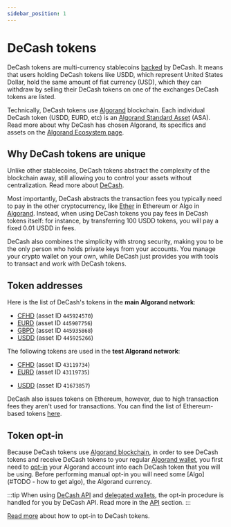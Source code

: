 ```yaml
---
sidebar_position: 1
---
```


# DeCash tokens

DeCash tokens are multi-currency stablecoins [backed](https://www.decash.com/transparency/) by DeCash.
It means that users holding DeCash tokens like USDD, which represent United States Dollar, hold the
same amount of fiat currency (USD), which they can withdraw by selling their DeCash tokens on one of the
exchanges DeCash tokens are listed.

Technically, DeCash tokens use [Algorand](https://www.algorand.com/) blockchain. Each individual DeCash
token (USDD, EURD, etc) is an [Algorand Standard Asset](https://developer.algorand.org/docs/get-details/asa/) (ASA).
Read more about why DeCash has chosen Algorand, its specifics and assets on the [Algorand Ecosystem page](#TODO-algorand/overview).

## Why DeCash tokens are unique

Unlike other stablecoins, DeCash tokens abstract the complexity of the blockchain away, still allowing you to
control your assets without centralization. Read more about [DeCash](https://www.decash.com/).

Most importantly, DeCash abstracts the transaction fees you typically
need to pay in the other cryptocurrency, like [Ether](https://ethereum.org/en/) in Ethereum or Algo in
[Algorand](https://www.algorand.com/). Instead, when using DeCash tokens you pay fees in DeCash tokens itself:
for instance, by transferring 100 USDD tokens, you will pay a fixed 0.01 USDD in fees.

DeCash also combines the simplicity with strong security, making you to be the only person who holds
private keys from your accounts. You manage your crypto wallet on your own, while DeCash just provides you
with tools to transact and work with DeCash tokens.


## Token addresses

Here is the list of DeCash's tokens in the **main Algorand network**:

+ [CFHD](https://algoexplorer.io/asset/445924570) (asset ID `445924570`)
+ [EURD](https://algoexplorer.io/asset/445907756) (asset ID `445907756`)
+ [GBPD](https://algoexplorer.io/asset/445935868) (asset ID `445935868`)
+ [USDD](https://algoexplorer.io/asset/445925266) (asset ID `445925266`)

The following tokens are used in the **test Algorand network**:

+ [CFHD](https://testnet.algoexplorer.io/asset/43119734) (asset ID `43119734`)
+ [EURD](https://testnet.algoexplorer.io/asset/43119735) (asset ID `43119735`)
<!-- + [GBPD](?) (asset ID `?`) - Is it deployed? -->
+ [USDD](https://testnet.algoexplorer.io/asset/41673857) (asset ID `41673857`)

DeCash also issues tokens on Ethereum, however, due to high transaction fees they aren't used for transactions.
You can find the list of Ethereum-based tokens [here](https://github.com/DeCash-Official/smart-contracts).


## Token opt-in

Because DeCash tokens use [Algorand blockchain](/docs/concepts/algorand), in order to see DeCash tokens
and receive DeCash tokens to your regular [Algorand wallet](/docs/concepts/algorand#wallets),
you first need to [opt-in](https://developer.algorand.org/docs/get-details/asa/#receiving-an-asset)
your Algorand account into each DeCash token that you will be using. Before performing manual opt-in you
will need some [Algo](#TODO - how to get algo), the Algorand currency.

:::tip
When using [DeCash API](/docs/api/overview) and [delegated wallets](#TODO), the opt-in procedure is handled for you by DeCash API.
Read more in the [API](/docs/api/overview) section.
:::

[Read more](#TODO-opt-in-guide) about how to opt-in to DeCash tokens.